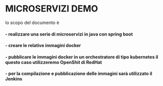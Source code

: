 # MICROSERVIZI DEMO

lo scopo del documento è

#### - realizzare una serie di microservizi in java con spring boot 

#### - creare le relative immagini docker

#### - pubblicare le immagini docker in un orchestratore di tipo kubernetes il questo caso utilizzeremo OpenShit di RedHat

#### - per la compilazione e pubblicazione delle immagini sarà utilizzato il Jenkins

